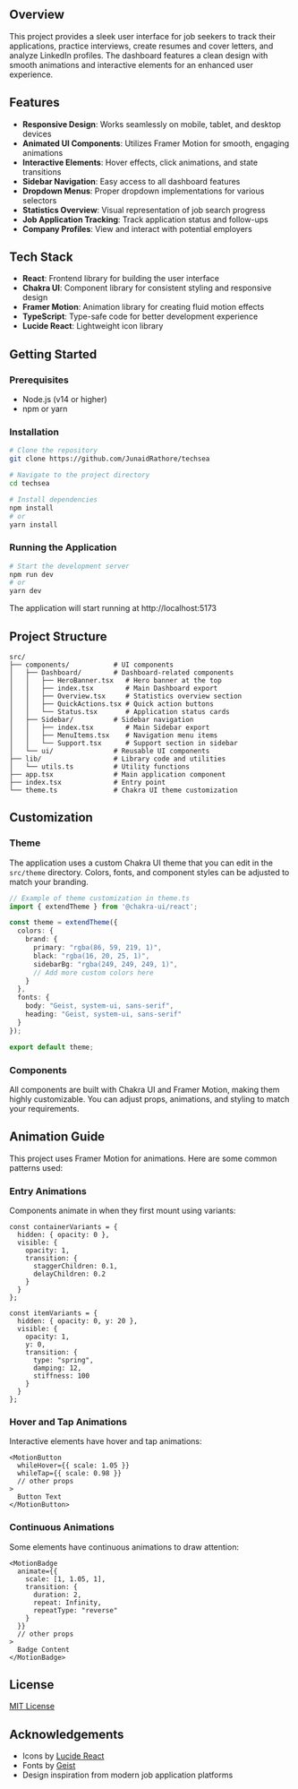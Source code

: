 ## Overview

This project provides a sleek user interface for job seekers to track their applications, practice interviews, create resumes and cover letters, and analyze LinkedIn profiles. The dashboard features a clean design with smooth animations and interactive elements for an enhanced user experience.

## Features

- **Responsive Design**: Works seamlessly on mobile, tablet, and desktop devices
- **Animated UI Components**: Utilizes Framer Motion for smooth, engaging animations
- **Interactive Elements**: Hover effects, click animations, and state transitions
- **Sidebar Navigation**: Easy access to all dashboard features
- **Dropdown Menus**: Proper dropdown implementations for various selectors
- **Statistics Overview**: Visual representation of job search progress
- **Job Application Tracking**: Track application status and follow-ups
- **Company Profiles**: View and interact with potential employers

## Tech Stack

- **React**: Frontend library for building the user interface
- **Chakra UI**: Component library for consistent styling and responsive design
- **Framer Motion**: Animation library for creating fluid motion effects
- **TypeScript**: Type-safe code for better development experience
- **Lucide React**: Lightweight icon library

## Getting Started

### Prerequisites

- Node.js (v14 or higher)
- npm or yarn

### Installation

```bash
# Clone the repository
git clone https://github.com/JunaidRathore/techsea

# Navigate to the project directory
cd techsea

# Install dependencies
npm install
# or
yarn install
```

### Running the Application

```bash
# Start the development server
npm run dev
# or
yarn dev
```

The application will start running at http://localhost:5173

## Project Structure

```
src/
├── components/           # UI components
│   ├── Dashboard/        # Dashboard-related components
│   │   ├── HeroBanner.tsx   # Hero banner at the top
│   │   ├── index.tsx        # Main Dashboard export
│   │   ├── Overview.tsx     # Statistics overview section
│   │   ├── QuickActions.tsx # Quick action buttons
│   │   └── Status.tsx       # Application status cards
│   ├── Sidebar/          # Sidebar navigation
│   │   ├── index.tsx        # Main Sidebar export
│   │   ├── MenuItems.tsx    # Navigation menu items
│   │   └── Support.tsx      # Support section in sidebar
│   └── ui/               # Reusable UI components
├── lib/                  # Library code and utilities
│   └── utils.ts          # Utility functions
├── app.tsx               # Main application component
├── index.tsx             # Entry point
└── theme.ts              # Chakra UI theme customization
```

## Customization

### Theme

The application uses a custom Chakra UI theme that you can edit in the `src/theme` directory. Colors, fonts, and component styles can be adjusted to match your branding.

```typescript
// Example of theme customization in theme.ts
import { extendTheme } from '@chakra-ui/react';

const theme = extendTheme({
  colors: {
    brand: {
      primary: "rgba(86, 59, 219, 1)",
      black: "rgba(16, 20, 25, 1)",
      sidebarBg: "rgba(249, 249, 249, 1)",
      // Add more custom colors here
    }
  },
  fonts: {
    body: "Geist, system-ui, sans-serif",
    heading: "Geist, system-ui, sans-serif"
  }
});

export default theme;
```

### Components

All components are built with Chakra UI and Framer Motion, making them highly customizable. You can adjust props, animations, and styling to match your requirements.

## Animation Guide

This project uses Framer Motion for animations. Here are some common patterns used:

### Entry Animations

Components animate in when they first mount using variants:

```tsx
const containerVariants = {
  hidden: { opacity: 0 },
  visible: {
    opacity: 1,
    transition: {
      staggerChildren: 0.1,
      delayChildren: 0.2
    }
  }
};

const itemVariants = {
  hidden: { opacity: 0, y: 20 },
  visible: {
    opacity: 1,
    y: 0,
    transition: {
      type: "spring",
      damping: 12,
      stiffness: 100
    }
  }
};
```

### Hover and Tap Animations

Interactive elements have hover and tap animations:

```tsx
<MotionButton
  whileHover={{ scale: 1.05 }}
  whileTap={{ scale: 0.98 }}
  // other props
>
  Button Text
</MotionButton>
```

### Continuous Animations

Some elements have continuous animations to draw attention:

```tsx
<MotionBadge
  animate={{
    scale: [1, 1.05, 1],
    transition: {
      duration: 2,
      repeat: Infinity,
      repeatType: "reverse"
    }
  }}
  // other props
>
  Badge Content
</MotionBadge>
```

## License

[MIT License](LICENSE)

## Acknowledgements

- Icons by [Lucide React](https://lucide.dev)
- Fonts by [Geist](https://vercel.com/font)
- Design inspiration from modern job application platforms